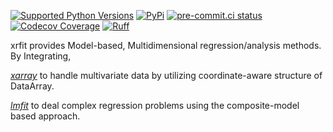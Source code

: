 [![Supported Python Versions](https://img.shields.io/pypi/pyversions/xrfit?logo=python&logoColor=white)](https://pypi.org/project/xrfit/)
[![PyPi](https://img.shields.io/pypi/v/xrfit?logo=pypi&logoColor=white)](https://pypi.org/project/xrfit/)
[![pre-commit.ci status](https://results.pre-commit.ci/badge/github/mgjho/xrfit/main.svg)](https://results.pre-commit.ci/latest/github/mgjho/xrfit/main)
[![Codecov Coverage](https://img.shields.io/codecov/c/github/mgjho/xrfit?logo=codecov&logoColor=white)](https://codecov.io/gh/mgjho/xrfit)
[![Ruff](https://img.shields.io/endpoint?url=https://raw.githubusercontent.com/astral-sh/ruff/main/assets/badge/v2.json)](https://github.com/astral-sh/ruff)

xrfit provides Model-based, Multidimensional regression/analysis methods. By Integrating,

[*xarray*](https://xarray.pydata.org/) to handle multivariate data by utilizing coordinate-aware structure of DataArray.

[*lmfit*](https://lmfit.github.io/lmfit-py/) to deal complex regression problems using the composite-model based approach.
